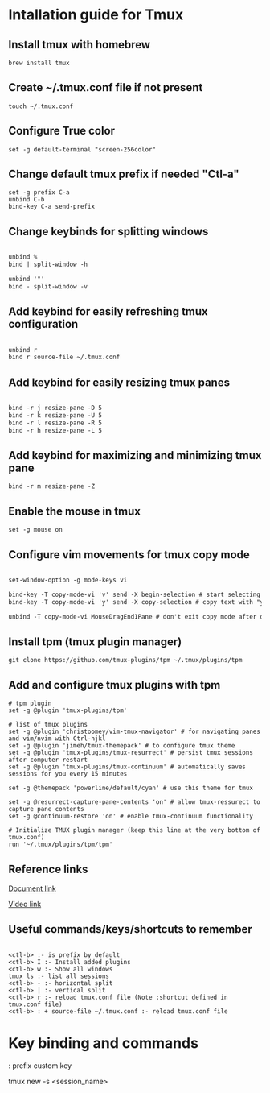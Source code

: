 # Intallation guide for Tmux

## Install tmux with homebrew

`brew install tmux`

## Create ~/.tmux.conf file if not present

`touch ~/.tmux.conf`

## Configure True color

`set -g default-terminal "screen-256color"`

## Change default tmux prefix if needed "Ctl-a"

```shell
set -g prefix C-a
unbind C-b
bind-key C-a send-prefix

```

## Change keybinds for splitting windows

```txt

unbind %
bind | split-window -h

unbind '"'
bind - split-window -v

```

## Add keybind for easily refreshing tmux configuration

```txt

unbind r
bind r source-file ~/.tmux.conf

```

## Add keybind for easily resizing tmux panes

```txt

bind -r j resize-pane -D 5
bind -r k resize-pane -U 5
bind -r l resize-pane -R 5
bind -r h resize-pane -L 5

```

## Add keybind for maximizing and minimizing tmux pane

`bind -r m resize-pane -Z`

## Enable the mouse in tmux

`set -g mouse on`

## Configure vim movements for tmux copy mode

```txt

set-window-option -g mode-keys vi

bind-key -T copy-mode-vi 'v' send -X begin-selection # start selecting text with "v"
bind-key -T copy-mode-vi 'y' send -X copy-selection # copy text with "y"

unbind -T copy-mode-vi MouseDragEnd1Pane # don't exit copy mode after dragging with mouse

```

## Install tpm (tmux plugin manager)

`git clone https://github.com/tmux-plugins/tpm ~/.tmux/plugins/tpm`

## Add and configure tmux plugins with tpm

```text
# tpm plugin
set -g @plugin 'tmux-plugins/tpm'

# list of tmux plugins
set -g @plugin 'christoomey/vim-tmux-navigator' # for navigating panes and vim/nvim with Ctrl-hjkl
set -g @plugin 'jimeh/tmux-themepack' # to configure tmux theme
set -g @plugin 'tmux-plugins/tmux-resurrect' # persist tmux sessions after computer restart
set -g @plugin 'tmux-plugins/tmux-continuum' # automatically saves sessions for you every 15 minutes

set -g @themepack 'powerline/default/cyan' # use this theme for tmux

set -g @resurrect-capture-pane-contents 'on' # allow tmux-ressurect to capture pane contents
set -g @continuum-restore 'on' # enable tmux-continuum functionality

# Initialize TMUX plugin manager (keep this line at the very bottom of tmux.conf)
run '~/.tmux/plugins/tpm/tpm'

```

## Reference links

[Document link](https://www.josean.com/posts/tmux-setup)

[Video link](https://www.youtube.com/watch?v=U-omALWIBos&t=0s)

## Useful commands/keys/shortcuts to remember

```shell

<ctl-b> :- is prefix by default
<ctl-b> I :- Install added plugins
<ctl-b> w :- Show all windows
tmux ls :- list all sessions
<ctl-b> - :- horizontal split
<ctl-b> | :- vertical split
<ctl-b> r :- reload tmux.conf file (Note :shortcut defined in tmux.conf file)
<ctl-b> : + source-file ~/.tmux.conf :- reload tmux.conf file

```

# Key binding and commands

<clt-a> : prefix custom key

tmux new -s <session_name>
